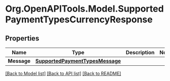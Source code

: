 # Org.OpenAPITools.Model.SupportedPaymentTypesCurrencyResponse

## Properties

Name | Type | Description | Notes
------------ | ------------- | ------------- | -------------
**Message** | [**SupportedPaymentTypesMessage**](SupportedPaymentTypesMessage.md) |  | 

[[Back to Model list]](../README.md#documentation-for-models) [[Back to API list]](../README.md#documentation-for-api-endpoints) [[Back to README]](../README.md)

